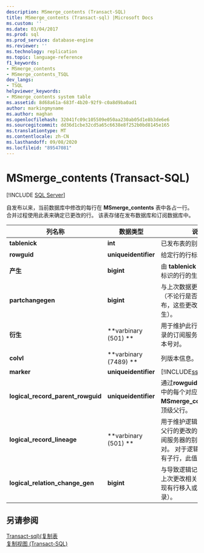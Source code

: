 ```yaml
---
description: MSmerge_contents (Transact-SQL)
title: MSmerge_contents (Transact-sql) |Microsoft Docs
ms.custom: ''
ms.date: 03/04/2017
ms.prod: sql
ms.prod_service: database-engine
ms.reviewer: ''
ms.technology: replication
ms.topic: language-reference
f1_keywords:
- MSmerge_contents
- MSmerge_contents_TSQL
dev_langs:
- TSQL
helpviewer_keywords:
- MSmerge_contents system table
ms.assetid: 8d68a61a-683f-4b20-92f9-c0a8d9ba0ad1
author: markingmyname
ms.author: maghan
ms.openlocfilehash: 32041fc09c105509e050aa230ab05d1e8b3de6e6
ms.sourcegitcommit: dd36d1cbe32cd5a65c6638e8f252b0bd8145e165
ms.translationtype: MT
ms.contentlocale: zh-CN
ms.lasthandoff: 09/08/2020
ms.locfileid: "89547081"
---
```

# <a name="msmerge_contents-transact-sql"></a>MSmerge_contents (Transact-SQL)
[!INCLUDE [SQL Server](../../includes/applies-to-version/sqlserver.md)]

  自发布以来，当前数据库中修改的每行在 **MSmerge_contents** 表中各占一行。 合并过程使用此表来确定已更改的行。 该表存储在发布数据库和订阅数据库中。  
  
|列名称|数据类型|说明|  
|-----------------|---------------|-----------------|  
|**tablenick**|**int**|已发布表的别名。|  
|**rowguid**|**uniqueidentifier**|给定行的行标识符。|  
|**产生**|**bigint**|由 **tablenick** 和 **rowguid**标识的行的生成。|  
|**partchangegen**|**bigint**|与上次数据更改相关联的代（不论行是否属于已筛选发布，这些更改都可能已经发生）。|  
|**衍生**|**varbinary (501) **|用于维护此行的更改历史记录的订阅服务器的别名和版本号对。|  
|**colvl**|**varbinary (7489) **|列版本信息。|  
|**marker**|**uniqueidentifier**|[!INCLUDE[ssInternalOnly](../../includes/ssinternalonly-md.md)]|  
|**logical_record_parent_rowguid**|**uniqueidentifier**|通过**rowguid**) 为逻辑记录中的每个对应子行标识**MSmerge_contents** (中的顶级父行。|  
|**logical_record_lineage**|**varbinary (501) **|用于维护逻辑记录中的顶级父行的更改的历史记录的订阅服务器的别名、版本号对。 对于逻辑记录中的所有子行，此值为 NULL。|  
|**logical_relation_change_gen**|**bigint**|与导致逻辑记录重新调整的上次更改相关联的代（即将现有行移入或移出逻辑记录）。|  
  
## <a name="see-also"></a>另请参阅  
 [Transact-sql&#41;&#40;复制表 ](../../relational-databases/system-tables/replication-tables-transact-sql.md)   
 [复制视图 (Transact-SQL)](../../relational-databases/system-views/replication-views-transact-sql.md)  
  
  
